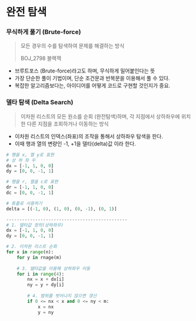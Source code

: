 # 완전 탐색



### 무식하게 풀기 (Brute-force)

> 모든 경우의 수를 탐색하여 문제를 해결하는 방식
>
> BOJ_2798 블랙잭

- 브루트포스 (Brute-force)라고도 하며, 무식하게 밀어붙인다는 뜻
- 가장 단순한 풀이 기법이며, 단순 조건문과 반복문을 이용해서 풀 수 있다.
- 복잡한 알고리즘보다는, 아이디어를 어떻게 코드로 구현할 것인지가 중요.



### 델타 탐색 (Delta Search)

> 이차원 리스트의 모든 원소를 순회 (완전탐색)하며, 각 지점에서 상하좌우에 위치한 다른 지점을 조회하거나 이동하는 방식

- 이차원 리스트의 인덱스(좌표)의 조작을 통해서 상하좌우 탐색을 한다. 
- 이때 행과 열의 변량인 -1, +1을 델타(delta)값 이라 한다.

```python
# 행을 x, 열 y로 표현
# 상 하 좌 우
dx = [-1, 1, 0, 0]
dy = [0, 0, -1, 1]

# 행을 r, 열을 c로 표현
dr = [-1, 1, 0, 0]
dc = [0, 0, -1, 1]

# 튜플로 사용하기
delta = [(-1, 0), (1, 0), (0, -1), (0, 1)]

----------------------------------------------
# 1. 델타값 정의(상하좌우)
dx = [-1, 1, 0, 0]
dy = [0, 0, -1, 1]

# 2. 이차원 리스트 순회
for x in range(n):
    for y in rnage(m)
    
    # 3. 델타값을 이용해 상하좌우 이동
    for i in range(4):
        nx = x + dx[i]
        ny = y + dy[i]
        
        # 4. 범위를 벗어나지 않으면 갱신
        if 0 <= nx < x and 0 <= ny < m:
            x = nx
            y = ny
```